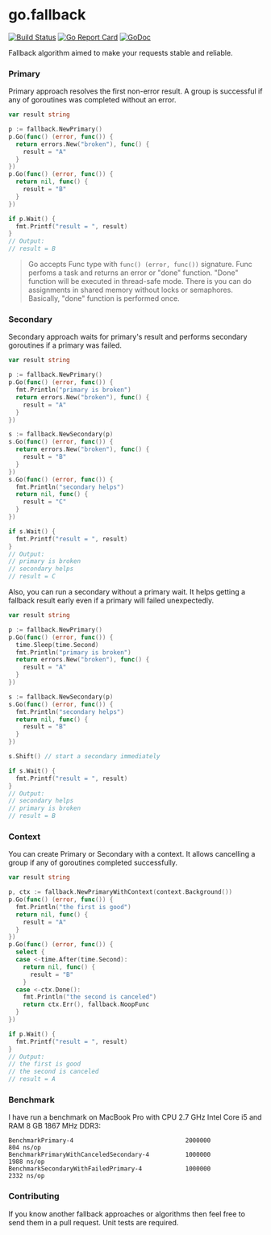 # go.fallback

[![Build Status](https://travis-ci.org/regeda/go.fallback.svg?branch=master)](https://travis-ci.org/regeda/go.fallback)
[![Go Report Card](https://goreportcard.com/badge/github.com/regeda/go.fallback)](https://goreportcard.com/report/github.com/regeda/go.fallback)
[![GoDoc](https://godoc.org/github.com/regeda/go.fallback?status.svg)](https://godoc.org/github.com/regeda/go.fallback)

Fallback algorithm aimed to make your requests stable and reliable.

### Primary
Primary approach resolves the first non-error result. A group is successful if any of goroutines was completed without an error.
```go
var result string

p := fallback.NewPrimary()
p.Go(func() (error, func()) {
  return errors.New("broken"), func() {
    result = "A"
  }
})
p.Go(func() (error, func()) {
  return nil, func() {
    result = "B"
  }
})

if p.Wait() {
  fmt.Printf("result = ", result)
}
// Output:
// result = B
```
> Go accepts Func type with `func() (error, func())` signature.
> Func perfoms a task and returns an error or "done" function.
> "Done" function will be executed in thread-safe mode. There is you can do assignments in shared memory without locks or semaphores.
> Basically, "done" function is performed once.

### Secondary
Secondary approach waits for primary's result and performs secondary goroutines if a primary was failed.
```go
var result string

p := fallback.NewPrimary()
p.Go(func() (error, func()) {
  fmt.Println("primary is broken")
  return errors.New("broken"), func() {
    result = "A"
  }
})

s := fallback.NewSecondary(p)
s.Go(func() (error, func()) {
  return errors.New("broken"), func() {
    result = "B"
  }
})
s.Go(func() (error, func()) {
  fmt.Println("secondary helps")
  return nil, func() {
    result = "C"
  }
})

if s.Wait() {
  fmt.Printf("result = ", result)
}
// Output:
// primary is broken
// secondary helps
// result = C
```

Also, you can run a secondary without a primary wait. It helps getting a fallback result early even if a primary will failed unexpectedly.
```go
var result string

p := fallback.NewPrimary()
p.Go(func() (error, func()) {
  time.Sleep(time.Second)
  fmt.Println("primary is broken")
  return errors.New("broken"), func() {
    result = "A"
  }
})

s := fallback.NewSecondary(p)
s.Go(func() (error, func()) {
  fmt.Println("secondary helps")
  return nil, func() {
    result = "B"
  }
})

s.Shift() // start a secondary immediately

if s.Wait() {
  fmt.Printf("result = ", result)
}
// Output:
// secondary helps
// primary is broken
// result = B
```

### Context
You can create Primary or Secondary with a context. It allows cancelling a group if any of goroutines completed successfully.
```go
var result string

p, ctx := fallback.NewPrimaryWithContext(context.Background())
p.Go(func() (error, func()) {
  fmt.Println("the first is good")
  return nil, func() {
    result = "A"
  }
})
p.Go(func() (error, func()) {
  select {
  case <-time.After(time.Second):
    return nil, func() {
      result = "B"
    }
  case <-ctx.Done():
    fmt.Println("the second is canceled")
    return ctx.Err(), fallback.NoopFunc
  }
})

if p.Wait() {
  fmt.Printf("result = ", result)
}
// Output:
// the first is good
// the second is canceled
// result = A
```

### Benchmark
I have run a benchmark on MacBook Pro with CPU 2.7 GHz Intel Core i5 and RAM 8 GB 1867 MHz DDR3:
```
BenchmarkPrimary-4                               2000000               804 ns/op
BenchmarkPrimaryWithCanceledSecondary-4          1000000              1988 ns/op
BenchmarkSecondaryWithFailedPrimary-4            1000000              2332 ns/op
```

### Contributing
If you know another fallback approaches or algorithms then feel free to send them in a pull request. Unit tests are required.
